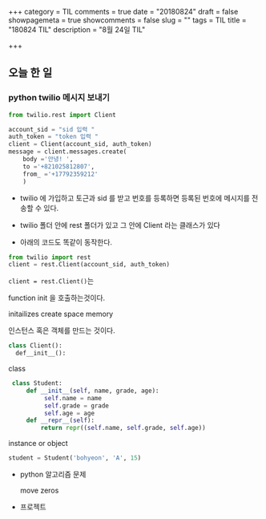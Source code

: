 +++
category = TIL
comments = true
date = "20180824"
draft = false
showpagemeta = true
showcomments = false
slug = ""
tags = TIL
title = "180824 TIL"
description = "8월 24일 TIL"

+++

## 오늘 한 일

### python twilio 메시지 보내기

```py
from twilio.rest import Client

account_sid = "sid 입력 "
auth_token = "token 입력 "
client = Client(account_sid, auth_token)
message = client.messages.create(
    body ='안녕! ',
    to ='+821025812807',
    from_ ='+17792359212'
    )
```

- twilio 에 가입하고 토근과 sid 를 받고 번호를 등록하면 등록된 번호에 메시지를 전송할 수 있다.

- twilio 폴더 안에 rest 폴더가 있고 그 안에 Client 라는 클래스가 있다
- 아래의 코드도 똑같이 동작한다.

```py
from twilio import rest
client = rest.Client(account_sid, auth_token)
```

`client = rest.Client()`는

function init 을 호출하는것이다.

initailizes create space memory

인스턴스 혹은 객체를 만드는 것이다.

```py
class Client():
  def__init__():
```

class

```py
 class Student:
     def __init__(self, name, grade, age):
          self.name = name
          self.grade = grade
          self.age = age
     def __repr__(self):
         return repr((self.name, self.grade, self.age))
```

instance or object

```py
student = Student('bohyeon', 'A', 15)
```

- python 알고리즘 문제

  move zeros

- 프로젝트
